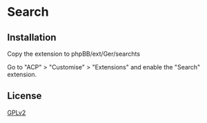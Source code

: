 # Search

## Installation

Copy the extension to phpBB/ext/Ger/searchts

Go to "ACP" > "Customise" > "Extensions" and enable the "Search" extension.

## License

[GPLv2](license.txt)
